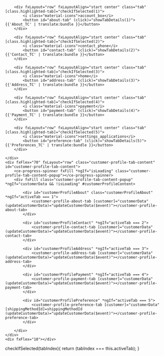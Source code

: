 
<div fxFlex fxLayout="row" id="customer-profile-main-content-section" class="customer-profile-main-content-section" ma-extension-screen-id="ce::customer-profile-popup">
    <div fxFlex="20" fxLayout="column" id="customer-profile-tab" class="customer-profile-tab">

        <div fxLayout="row" fxLayoutAlign="start center" class="tab" [class.highlighted-tab]="checkIfSelected(1)">
            <i class="material-icons">account_box</i>
            <button id="about-tab" (click)="showTabDetails(1)">{{'About_TC' | translate:bundle }}</button>
        </div>

        <div fxLayout="row" fxLayoutAlign="start center" class="tab" [class.highlighted-tab]="checkIfSelected(2)">
            <i class="material-icons">contact_phone</i>
            <button id="contact-tab" (click)="showTabDetails(2)">{{'Contact_TC' | translate:bundle }}</button>
        </div>

        <div fxLayout="row" fxLayoutAlign="start center" class="tab" [class.highlighted-tab]="checkIfSelected(3)">
            <i class="material-icons">home</i>
            <button id="address-tab" (click)="showTabDetails(3)">{{'Address_TC' | translate:bundle }}</button>
        </div>

        <div fxLayout="row" fxLayoutAlign="start center" class="tab" [class.highlighted-tab]="checkIfSelected(4)">
            <i class="material-icons">payment</i>
            <button id="payment-tab" (click)="showTabDetails(4)">{{'Payment_TC' | translate:bundle }}</button>
        </div>

        <div fxLayout="row" fxLayoutAlign="start center" class="tab" [class.highlighted-tab]="checkIfSelected(5)">
            <i class="material-icons">settings_applications</i>
            <button id="preference-tab" (click)="showTabDetails(5)">{{'Preferences_TC' | translate:bundle }}</button>
        </div>

    </div>
    <div fxFlex="70" fxLayout="row" class="customer-profile-tab-content" id="customer-profile-tab-content">
        <ce-progress-spinner fxFill *ngIf="isLoading" class="customer-profile-tab-content-popup"></ce-progress-spinner>
        <div fxFill class="customer-profile-tab-content-popup" *ngIf="customerData && !isLoading" #customerProfileContent>

            <div id="customerProfileAbout" class="customerProfileAbout" *ngIf="activeTab === 1">
                <customer-profile-about-tab [customer]="customerData" (updateCustomerData)="updateCustomerData($event)"></customer-profile-about-tab>
            </div>

            <div id="customerProfileContact" *ngIf="activeTab === 2">
                <customer-profile-contact-tab [customer]="customerData" (updateCustomerData)="updateCustomerData($event)"></customer-profile-contact-tab>
            </div>

            <div id="customerProfileAddress" *ngIf="activeTab === 3">
                <customer-profile-address-tab [customer]="customerData" (updateCustomerData)="updateCustomerData($event)"></customer-profile-address-tab>
            </div>

            <div id="customerProfilePayment" *ngIf="activeTab === 4">
                <customer-profile-payment-tab [customer]="customerData" (updateCustomerData)="updateCustomerData($event)"></customer-profile-payment-tab>
            </div>

            <div id="customerProfilePreference" *ngIf="activeTab === 5">
                <customer-profile-preference-tab [customer]="customerData" [shippingMethodId]=shippingMethodId (updateCustomerData)="updateCustomerData($event)"></customer-profile-preference-tab>
            </div>

        </div>
    </div>
    <div fxFlex="10"></div>
</div>


checkIfSelected(tabIndex){
        return (tabIndex === this.activeTab);
    }
